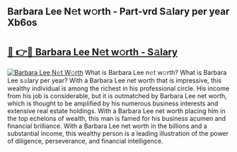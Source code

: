 ## Barbara Lee N𝚎t w𝚘rth - Part-vrd S𝚊lary per year Xb6os

# <h2><a href="http://gc47mtq.nevu.top/?p=Barbara+Lee">🔗 👉🔴 Barbara Lee N𝚎t w𝚘rth - S𝚊lary</a></h2>

[![Barbara Lee N𝚎t W𝚘rth](https://i.imgur.com/Oavwk0R.jpeg)](http://gc47mtq.nevu.top/?p=Barbara+Lee)
What is Barbara Lee n𝚎t w𝚘rth? What is Barbara Lee s𝚊lary per year?
With a Barbara Lee net worth that is impressive, this wealthy individual is among the richest in his professional circle. His income from his job is considerable, but it is outmatched by Barbara Lee net worth, which is thought to be amplified by his numerous business interests and extensive real estate holdings. With a Barbara Lee net worth placing him in the top echelons of wealth, this man is famed for his business acumen and financial brilliance. With a Barbara Lee net worth in the billions and a substantial income, this wealthy person is a leading illustration of the power of diligence, perseverance, and financial intelligence.
